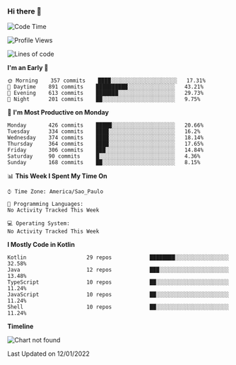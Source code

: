 ### Hi there 👋

<!--
**fernandonogueira/fernandonogueira** is a ✨ _special_ ✨ repository because its `README.md` (this file) appears on your GitHub profile.

Here are some ideas to get you started:

- 🔭 I’m currently working on ...
- 🌱 I’m currently learning ...
- 👯 I’m looking to collaborate on ...
- 🤔 I’m looking for help with ...
- 💬 Ask me about ...
- 📫 How to reach me: ...
- 😄 Pronouns: ...
- ⚡ Fun fact: ...
-->

<!--START_SECTION:waka-->
![Code Time](http://img.shields.io/badge/Code%20Time-1%2C196%20hrs%2017%20mins-blue)

![Profile Views](http://img.shields.io/badge/Profile%20Views-0-blue)

![Lines of code](https://img.shields.io/badge/From%20Hello%20World%20I%27ve%20Written-330%20Thousand%20lines%20of%20code-blue)

**I'm an Early 🐤** 

```text
🌞 Morning    357 commits    ████░░░░░░░░░░░░░░░░░░░░░   17.31% 
🌆 Daytime    891 commits    ██████████░░░░░░░░░░░░░░░   43.21% 
🌃 Evening    613 commits    ███████░░░░░░░░░░░░░░░░░░   29.73% 
🌙 Night      201 commits    ██░░░░░░░░░░░░░░░░░░░░░░░   9.75%

```
📅 **I'm Most Productive on Monday** 

```text
Monday       426 commits    █████░░░░░░░░░░░░░░░░░░░░   20.66% 
Tuesday      334 commits    ████░░░░░░░░░░░░░░░░░░░░░   16.2% 
Wednesday    374 commits    ████░░░░░░░░░░░░░░░░░░░░░   18.14% 
Thursday     364 commits    ████░░░░░░░░░░░░░░░░░░░░░   17.65% 
Friday       306 commits    ███░░░░░░░░░░░░░░░░░░░░░░   14.84% 
Saturday     90 commits     █░░░░░░░░░░░░░░░░░░░░░░░░   4.36% 
Sunday       168 commits    ██░░░░░░░░░░░░░░░░░░░░░░░   8.15%

```


📊 **This Week I Spent My Time On** 

```text
⌚︎ Time Zone: America/Sao_Paulo

💬 Programming Languages: 
No Activity Tracked This Week

💻 Operating System: 
No Activity Tracked This Week

```

**I Mostly Code in Kotlin** 

```text
Kotlin                   29 repos            ████████░░░░░░░░░░░░░░░░░   32.58% 
Java                     12 repos            ███░░░░░░░░░░░░░░░░░░░░░░   13.48% 
TypeScript               10 repos            ██░░░░░░░░░░░░░░░░░░░░░░░   11.24% 
JavaScript               10 repos            ██░░░░░░░░░░░░░░░░░░░░░░░   11.24% 
Shell                    10 repos            ██░░░░░░░░░░░░░░░░░░░░░░░   11.24%

```


**Timeline**

![Chart not found](https://raw.githubusercontent.com/fernandonogueira/fernandonogueira/master/charts/bar_graph.png) 


 Last Updated on 12/01/2022
<!--END_SECTION:waka-->
